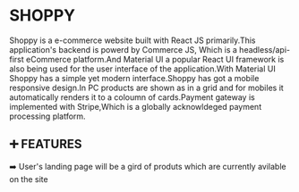 # SHOPPY
Shoppy is a e-commerce website built with React JS primarily.This application's backend is powerd by Commerce JS, Which is a headless/api-first eCommerce platform.And Material UI a popular React UI framework is also being used for the user interface of the application.With Material UI Shoppy has a simple yet modern interface.Shoppy has got a mobile responsive design.In PC products are shown as in a grid and for mobiles it automatically renders it to a coloumn of cards.Payment gateway is implemented with Stripe,Which is a   globally acknowldeged payment processing platform.

## :heavy_plus_sign: FEATURES
:arrow_right: User's landing page will be a gird of produts which are currently avilable on the site
